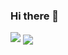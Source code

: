 ### Hi there 👋
 

 <img src="http://mazandi.herokuapp.com/api?handle={pyominmin}&theme=cold"/>   <a href="https://github.com/imysh578"><img align="center" src="https://github-readme-stats.vercel.app/api/top-langs/?username=pyominmin&layout=compact&theme=nord&hide_border=true" /></a> 

